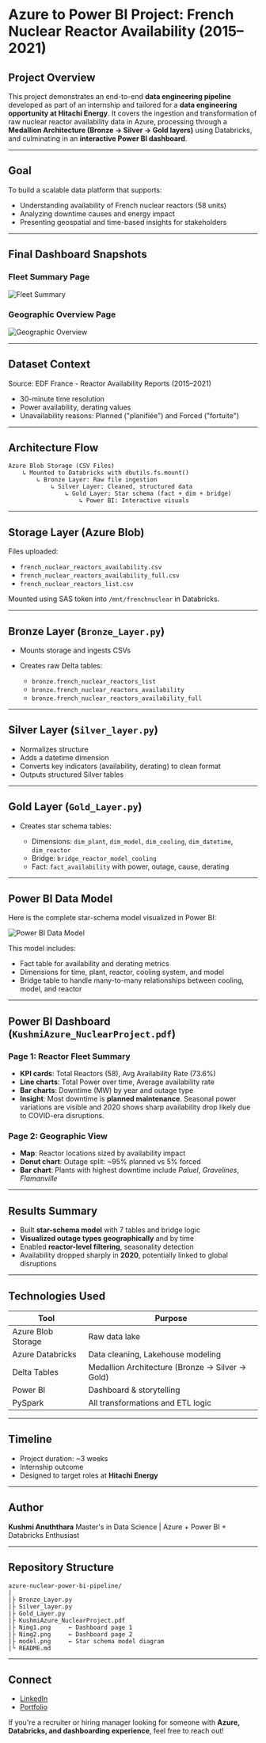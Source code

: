 # Azure to Power BI Project: French Nuclear Reactor Availability (2015–2021)

## Project Overview

This project demonstrates an end-to-end **data engineering pipeline** developed as part of an internship and tailored for a **data engineering opportunity at Hitachi Energy**. It covers the ingestion and transformation of raw nuclear reactor availability data in Azure, processing through a **Medallion Architecture (Bronze → Silver → Gold layers)** using Databricks, and culminating in an **interactive Power BI dashboard**.

---

## Goal

To build a scalable data platform that supports:

* Understanding availability of French nuclear reactors (58 units)
* Analyzing downtime causes and energy impact
* Presenting geospatial and time-based insights for stakeholders

---

## Final Dashboard Snapshots

### Fleet Summary Page

![Fleet Summary](Nimg1.png)

### Geographic Overview Page

![Geographic Overview](Nimg2.png)

---

## Dataset Context

Source: EDF France - Reactor Availability Reports (2015–2021)

* 30-minute time resolution
* Power availability, derating values
* Unavailability reasons: Planned ("planifiée") and Forced ("fortuite")

---

## Architecture Flow

```
Azure Blob Storage (CSV Files)
    ↳ Mounted to Databricks with dbutils.fs.mount()
        ↳ Bronze Layer: Raw file ingestion
            ↳ Silver Layer: Cleaned, structured data
                ↳ Gold Layer: Star schema (fact + dim + bridge)
                    ↳ Power BI: Interactive visuals
```

---

## Storage Layer (Azure Blob)

Files uploaded:

* `french_nuclear_reactors_availability.csv`
* `french_nuclear_reactors_availability_full.csv`
* `french_nuclear_reactors_list.csv`

Mounted using SAS token into `/mnt/frenchnuclear` in Databricks.

---

## Bronze Layer (`Bronze_Layer.py`)

* Mounts storage and ingests CSVs
* Creates raw Delta tables:

  * `bronze.french_nuclear_reactors_list`
  * `bronze.french_nuclear_reactors_availability`
  * `bronze.french_nuclear_reactors_availability_full`

---

## Silver Layer (`Silver_layer.py`)

* Normalizes structure
* Adds a datetime dimension
* Converts key indicators (availability, derating) to clean format
* Outputs structured Silver tables

---

## Gold Layer (`Gold_Layer.py`)

* Creates star schema tables:

  * Dimensions: `dim_plant`, `dim_model`, `dim_cooling`, `dim_datetime`, `dim_reactor`
  * Bridge: `bridge_reactor_model_cooling`
  * Fact: `fact_availability` with power, outage, cause, derating

---

## Power BI Data Model

Here is the complete star-schema model visualized in Power BI:

![Power BI Data Model](model.png)

This model includes:

* Fact table for availability and derating metrics
* Dimensions for time, plant, reactor, cooling system, and model
* Bridge table to handle many-to-many relationships between cooling, model, and reactor

---

## Power BI Dashboard (`KushmiAzure_NuclearProject.pdf`)

### Page 1: Reactor Fleet Summary

* **KPI cards**: Total Reactors (58), Avg Availability Rate (73.6%)
* **Line charts**: Total Power over time, Average availability rate
* **Bar charts**: Downtime (MW) by year and outage type
* **Insight**: Most downtime is **planned maintenance**. Seasonal power variations are visible and 2020 shows sharp availability drop likely due to COVID-era disruptions.

### Page 2: Geographic View

* **Map**: Reactor locations sized by availability impact
* **Donut chart**: Outage split: \~95% planned vs 5% forced
* **Bar chart**: Plants with highest downtime include *Paluel*, *Gravelines*, *Flamanville*

---

## Results Summary

* Built **star-schema model** with 7 tables and bridge logic
* **Visualized outage types geographically** and by time
* Enabled **reactor-level filtering**, seasonality detection
* Availability dropped sharply in **2020**, potentially linked to global disruptions

---

## Technologies Used

| Tool               | Purpose                                         |
| ------------------ | ----------------------------------------------- |
| Azure Blob Storage | Raw data lake                                   |
| Azure Databricks   | Data cleaning, Lakehouse modeling               |
| Delta Tables       | Medallion Architecture (Bronze → Silver → Gold) |
| Power BI           | Dashboard & storytelling                        |
| PySpark            | All transformations and ETL logic               |

---

## Timeline

* Project duration: \~3 weeks
* Internship outcome
* Designed to target roles at **Hitachi Energy**

---

## Author

**Kushmi Anuththara**
Master's in Data Science | Azure + Power BI + Databricks Enthusiast

---

## Repository Structure

```
azure-nuclear-power-bi-pipeline/
|
|├️ Bronze_Layer.py
|├️ Silver_layer.py
|├️ Gold_Layer.py
|├️ KushmiAzure_NuclearProject.pdf
|├️ Nimg1.png     ← Dashboard page 1
|├️ Nimg2.png     ← Dashboard page 2
|├️ model.png     ← Star schema model diagram
|└️ README.md
```

---

## Connect

* [LinkedIn](https://www.linkedin.com/in/kushmi-anuththara-chandrasena-04b741113/)
* [Portfolio](https://github.com/kushitec15691)

If you're a recruiter or hiring manager looking for someone with **Azure, Databricks, and dashboarding experience**, feel free to reach out!
